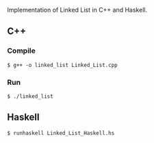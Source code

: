 Implementation of Linked List in C++ and Haskell.

## C++

### Compile

`$ g++ -o linked_list Linked_List.cpp`

### Run

`$ ./linked_list`

## Haskell

`$ runhaskell Linked_List_Haskell.hs`